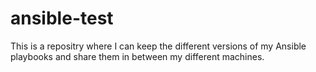 # ansible-test
This is a repositry where I can keep the different versions of my Ansible playbooks and share them in between my different machines.
